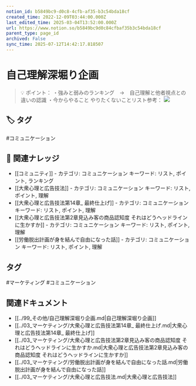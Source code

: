 ```yaml
---
notion_id: b5849bc9-d0c8-4cfb-af35-b3c54bda18cf
created_time: 2022-12-09T03:44:00.000Z
last_edited_time: 2025-03-04T13:52:00.000Z
url: https://www.notion.so/b5849bc9d0c84cfbaf35b3c54bda18cf
parent_type: page_id
archived: False
sync_time: 2025-07-12T14:42:17.818507
---
```


# 自己理解深堀り企画

> 💡 ポイント：
・強みと弱みのランキング　→　自己理解と他者視点との違いの認識
・今からやること
やりたくないことリスト参考：
![](https://prod-files-secure.s3.us-west-2.amazonaws.com/736adce6-a3a4-4a64-9f74-d9aa055c96d2/451b6aed-d3d1-4549-825b-3b48cc3dcb75/Untitled.png?X-Amz-Algorithm=AWS4-HMAC-SHA256&X-Amz-Content-Sha256=UNSIGNED-PAYLOAD&X-Amz-Credential=ASIAZI2LB4664GVO3LOX%2F20250719%2Fus-west-2%2Fs3%2Faws4_request&X-Amz-Date=20250719T035837Z&X-Amz-Expires=3600&X-Amz-Security-Token=IQoJb3JpZ2luX2VjEIT%2F%2F%2F%2F%2F%2F%2F%2F%2F%2FwEaCXVzLXdlc3QtMiJHMEUCIG95MTN6jLYGIl%2BeSz06V8XwQwLiCmA5xlM96FhJhUKYAiEA4kIYiqfZiSFeAptODLyy4aYiDC2yIFtMp5UCFDKeTZsqiAQInf%2F%2F%2F%2F%2F%2F%2F%2F%2F%2FARAAGgw2Mzc0MjMxODM4MDUiDEdbXTEH7U1h86V1qyrcA8FGxJUJqelW977kd7w4N8Y6L4KPlkzHbxjG1nBOMFRlY2sSHu9%2B8gUIwQ307fR46bcrSMzbHI6s1OGNqnPXJJcwCyuhqyT9E7cOODGEkHJM3ZpPPRCX1W8ZqNAqXHUJVwG4VHH6tFZnr598eNcIuNoV5z6o94b1zpIzFKqdMFOUiSLInVBZ%2BKkQ9m3rLPJwOEmyQBEc2AbPh%2BQUUuOCpT3kNO4vIrtycp%2B2IqEmI0HsQrv6gAMhbfJ9oQmnW9Btka0AP6PlEvTHgMR%2BKDtQZBr7%2FlvyG58EF1iL4%2FH5fd6r4Dn6hYz%2F6KRHXFd0kPRIzxEFO3O4yp00X3mOIiuEBRHWEC3%2F898z1Rwff4i5NjcFciYyrX8X7ATzHZJlazqSNp9NH8dAsIrpQZXQaxn09166cPAr7PCadPsKRS7%2FFg9ydDgAf6Z5D0bnBiephQjsc1K4GQdwHQBGxnx993wRWQVG58p7Ppm2G5oF%2BGiQIwG81RvJeltjZWr9Uy%2Ba8%2FSAibu9PvlnaQ3zMb7GYbKOsIP2AFp5wzWZIiuOjaDpYzDdn9JUgSdQU2BNRUKftrL3JZiqP%2BHAU4FkpEXhP6QVtIH1vcDexmxNIdSWO2b2N02L1MsG3HI8mzabOhV3MK%2Bq7MMGOqUBHgmT7l8mQuqJHmjYPwY947yOH1jJsHCuoCQRcz3I%2Fvn7l%2F3To5zytHnDCOrKenfRV3%2FWYvJc2bBKsw%2B%2BjSKyakatNOTU9bmgszAvm4bWkDAQdjVV2l%2FPLeiM%2F2DCrPLW9KdnTf1MwBJEMcczLAKxknwlczOnyMVaRTbSZM4n%2BfUZeghGw51XAfVA9h7n6YUnpIA98QUaLvw4GEQoOM1iZJUWuYan&X-Amz-Signature=5199092e2d2bd7591d108434faefeb5cb16f3d454b4c5b3b7da59cd1b81435f9&X-Amz-SignedHeaders=host&x-amz-checksum-mode=ENABLED&x-id=GetObject)

## 🏷️ タグ
#コミュニケーション

## 🔗 関連ナレッジ
- [[コミュニティ]] - カテゴリ: コミュニケーション キーワード: リスト, ポイント, ランキング
- [[大衆心理と広告技法]] - カテゴリ: コミュニケーション キーワード: リスト, ポイント, 理解
- [[大衆心理と広告技法第14章_ 最終仕上げ]] - カテゴリ: コミュニケーション キーワード: リスト, ポイント, 理解
- [[大衆心理と広告技法第2章見込み客の商品認知度  それはどうヘッドラインに生かすか]] - カテゴリ: コミュニケーション キーワード: リスト, ポイント, 理解
- [[労働脱出計画が身を結んで自由になった話]] - カテゴリ: コミュニケーション キーワード: リスト, ポイント, 理解


## タグ

#マーケティング #コミュニケーション 

## 関連ドキュメント

- [[../99_その他/自己理解深堀り企画.md|自己理解深堀り企画]]
- [[../03_マーケティング/大衆心理と広告技法第14章_ 最終仕上げ.md|大衆心理と広告技法第14章_ 最終仕上げ]]
- [[../03_マーケティング/大衆心理と広告技法第2章見込み客の商品認知度  それはどうヘッドラインに生かすか.md|大衆心理と広告技法第2章見込み客の商品認知度  それはどうヘッドラインに生かすか]]
- [[../03_マーケティング/労働脱出計画が身を結んで自由になった話.md|労働脱出計画が身を結んで自由になった話]]
- [[../03_マーケティング/大衆心理と広告技法.md|大衆心理と広告技法]]
